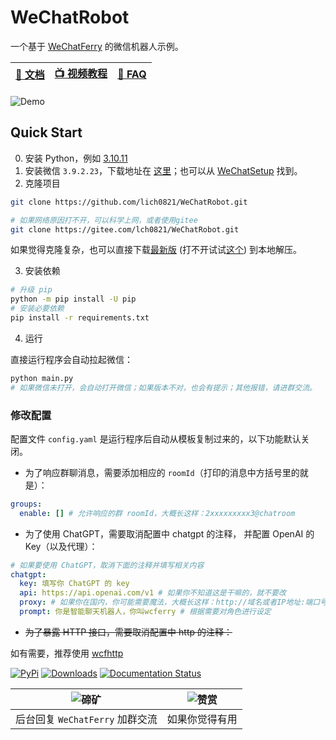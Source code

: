 # WeChatRobot
一个基于 [WeChatFerry](https://github.com/lich0821/WeChatFerry) 的微信机器人示例。

|[📖 文档](https://wechatferry.readthedocs.io/)|[📺 视频教程](https://mp.weixin.qq.com/s/APdjGyZ2hllXxyG_sNCfXQ)|[🙋 FAQ](https://mp.weixin.qq.com/s/vAGpn1C9stI8Xzt1hUJhLA)|
|:-:|:-:|:-:|

![Demo](demo.gif)

## Quick Start
0. 安装 Python，例如 [3.10.11](https://www.python.org/ftp/python/3.10.11/python-3.10.11-amd64.exe)
1. 安装微信 `3.9.2.23`，下载地址在 [这里](https://github.com/lich0821/WeChatFerry/releases/download/v39.0.0/WeChatSetup-3.9.2.23.exe)；也可以从 [WeChatSetup](https://gitee.com/lch0821/WeChatSetup) 找到。
2. 克隆项目
```sh
git clone https://github.com/lich0821/WeChatRobot.git

# 如果网络原因打不开，可以科学上网，或者使用gitee
git clone https://gitee.com/lch0821/WeChatRobot.git
```

如果觉得克隆复杂，也可以直接下载[最新版](https://github.com/lich0821/WeChatRobot/releases/latest) (打不开试试[这个](https://gitee.com/lch0821/WeChatRobot/releases/latest)) 到本地解压。

3. 安装依赖
```sh
# 升级 pip
python -m pip install -U pip
# 安装必要依赖
pip install -r requirements.txt
```

4. 运行

直接运行程序会自动拉起微信：
```sh
python main.py
# 如果微信未打开，会自动打开微信；如果版本不对，也会有提示；其他报错，请进群交流。
```

### 修改配置
配置文件 `config.yaml` 是运行程序后自动从模板复制过来的，以下功能默认关闭。

* 为了响应群聊消息，需要添加相应的 `roomId`（打印的消息中方括号里的就是）：
```yaml
groups:
  enable: [] # 允许响应的群 roomId，大概长这样：2xxxxxxxxx3@chatroom
```

* 为了使用 ChatGPT，需要取消配置中 chatgpt 的注释， 并配置 OpenAI 的 Key（以及代理）：
```yaml
# 如果要使用 ChatGPT，取消下面的注释并填写相关内容
chatgpt:
  key: 填写你 ChatGPT 的 key
  api: https://api.openai.com/v1 # 如果你不知道这是干嘛的，就不要改
  proxy: # 如果你在国内，你可能需要魔法，大概长这样：http://域名或者IP地址:端口号
  prompt: 你是智能聊天机器人，你叫wcferry # 根据需要对角色进行设定
```

* ~~为了暴露 HTTP 接口，需要取消配置中 http 的注释：~~

如有需要，推荐使用 [wcfhttp](https://wechatferry.readthedocs.io/zh/latest/?badge=latest)

[![PyPi](https://img.shields.io/pypi/v/wcfhttp.svg)](https://pypi.python.org/pypi/wcfhttp) [![Downloads](https://static.pepy.tech/badge/wcfhttp)](https://pypi.python.org/pypi/wcfhttp) [![Documentation Status](https://readthedocs.org/projects/wechatferry/badge/?version=latest)](https://wechatferry.readthedocs.io/zh/latest/?badge=latest)

|![碲矿](https://raw.githubusercontent.com/lich0821/WeChatFerry/master/TEQuant.jpg)|![赞赏](https://raw.githubusercontent.com/lich0821/WeChatFerry/master/QR.jpeg)|
|:-:|:-:|
|后台回复 `WeChatFerry` 加群交流|如果你觉得有用|
